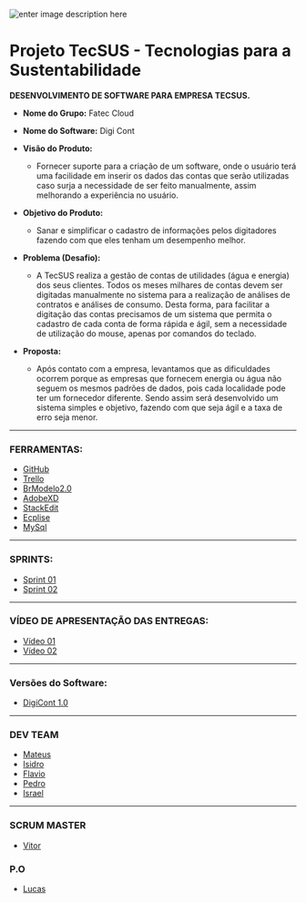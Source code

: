 ![enter image description here](https://github.com/assenvitor/ProjetoTecSUS/blob/master/Sprint%2001/Logo/DIGI%20CONT.png?raw=true%02)


# Projeto TecSUS - Tecnologias para a Sustentabilidade

**DESENVOLVIMENTO DE SOFTWARE PARA EMPRESA TECSUS.**

- **Nome do Grupo:** Fatec Cloud
- **Nome do Software:** Digi Cont
- **Visão do Produto:** 
   - Fornecer suporte para a criação de um software, onde o usuário terá uma facilidade em inserir os dados das contas que serão utilizadas caso surja a necessidade de ser feito manualmente, assim melhorando a experiência no usuário.
  
  
 - **Objetivo do Produto:** 
   - Sanar e simplificar o cadastro de informações pelos digitadores fazendo com que eles tenham um desempenho melhor.
  
- **Problema (Desafio):** 
	- A TecSUS realiza a gestão de contas de utilidades (água e energia) dos seus clientes. Todos os meses milhares de contas devem ser digitadas manualmente no sistema para a realização de análises de contratos e análises de consumo.
Desta forma, para facilitar a digitação das contas precisamos de um sistema que permita o cadastro de cada conta de forma rápida e ágil, sem a necessidade de utilização do mouse, apenas por comandos do teclado.

- **Proposta:**

	- Após contato com a empresa, levantamos que as dificuldades ocorrem porque as empresas que fornecem energia ou água não seguem os mesmos padrões de dados, pois cada localidade pode ter um fornecedor diferente. Sendo assim será desenvolvido um sistema simples e objetivo, fazendo com que seja ágil e a taxa de erro seja menor.


---
### FERRAMENTAS:
- [GitHub](https://github.com/assenvitor/ProjetoTecSUS)
- [Trello](https://trello.com)
- [BrModelo2.0](https://baixe.net/baixar/down4373.html)
- [AdobeXD](https://www.adobe.com/br/products/xd.html)
- [StackEdit]( https://stackedit.io/)
- [Ecplise](https://www.eclipse.org/downloads/)
- [MySql](https://www.mysql.com/)
---
### SPRINTS:

- [Sprint 01](https://github.com/assenvitor/ProjetoTecSUS/tree/master/Sprint%2001)
- [Sprint 02](https://github.com/assenvitor/ProjetoTecSUS/tree/master/Sprint%2002)
---

### VÍDEO DE APRESENTAÇÃO DAS ENTREGAS:

- [Vídeo 01](https://drive.google.com/file/d/15jyLiNlI4ROETPznqx-H09QlZZ691C35/view?usp=sharing)
- [Vídeo 02](https://drive.google.com/file/d/1yMGlzzZ68rYnkbwdPhe_jft0DxHuUz5P/view?usp=sharing)
---
### Versões do Software:

- [DigiCont 1.0](https://github.com/assenvitor/ProjetoTecSUS/raw/master/Sprint%2002/Execut%C3%A1vel/DigiCont.jar)

---

### DEV TEAM
- [Mateus](https://github.com/mateuscamargo)
- [Isidro](https://github.com/Isidro013)
- [Flavio](https://github.com/flavioalepereira)
- [Pedro](https://github.com/pedrogarcia1910)
- [Israel](https://github.com/israelaguiar)
 ---
### SCRUM MASTER
- [Vitor](https://github.com/assenvitor)

### P.O
- [Lucas](https://github.com/LucasMonteiiroo)
<!--stackedit_data:
eyJoaXN0b3J5IjpbLTM3NDQ1NTYyOCwxNDE2NjkzMDYsMTcyMT
kwMjg5NSwxOTk0NTMzNjg3LC0xMTQ1NTUzODAzLC0xMTM3MTEx
MjQxLDEyMjgwOTExNDAsLTQzMzA5NjcyMSw4MjA2ODQ1NTksLT
ExNTAwNTQ3MTcsLTE2OTE4MzM0MDEsLTE3MTE1OTgyMzQsLTEy
MDM0NDE4OTZdfQ==
-->